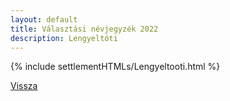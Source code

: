 ```yaml
---
layout: default
title: Választási névjegyzék 2022
description: Lengyeltóti
---
```


{% include settlementHTMLs/Lengyeltooti.html %}

[Vissza](../)
